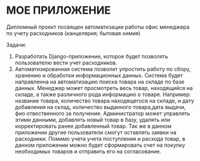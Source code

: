 # МОЕ ПРИЛОЖЕНИЕ

Дипломный проект посвящен автоматизации работы офис менеджера по учету расходников (канцелярия; бытовая химия)

Задачи:

1. Разработать Django-приложение, которое будет позволять пользователю вести учет расходников.
2. Автоматизированная система позволит упростить работу по сбору, хранению и обработки информационных данных. Система будет направленна на автоматизацию поиска товара на складе по базе данных. Менеджер может просмотреть весь товар, находящийся на складе, а также различного рода информацию о товаре. Например: название товара, количество товара находящегося на складе, и дату добавления на склад, количество выданного товара,дата выдачи, фио отвественного за получение. Администратор может управлять этими данными, добавлять новый товар в базу, удалять или корректировать ранее добавленный товар. Так же в данном приложении другие пользователи смогут оставлять заявки на расходники. Помимо учета учета поступления и расхода товар, в данном приложении можно будет сформировать счет на покупку необходимых товаров и отправить его на согласование.
